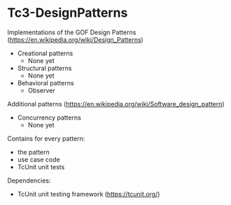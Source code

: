 # Tc3-DesignPatterns
Implementations of the GOF Design Patterns (https://en.wikipedia.org/wiki/Design_Patterns)
 * Creational patterns
   * None yet
 * Structural patterns
   * None yet
 * Behavioral patterns
   * Observer
   

Additional patterns (https://en.wikipedia.org/wiki/Software_design_pattern)
 * Concurrency patterns 
   * None yet


Contains for every pattern:
 * the pattern
 * use case code
 * TcUnit unit tests
 

Dependencies:
 * TcUnit unit testing framework (https://tcunit.org/)
 
 
 
